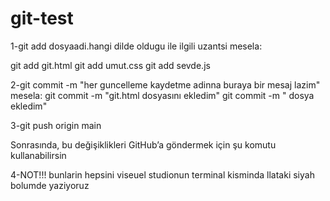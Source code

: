 # git-test

1-git add dosyaadi.hangi dilde oldugu ile ilgili uzantsi mesela:

git add git.html
git add umut.css
git add sevde.js

2-git commit -m "her guncelleme kaydetme adinna buraya bir mesaj lazim"
 mesela:
 git commit -m "git.html dosyasını ekledim"
 git commit -m " dosya ekledim"

3-git push origin main

 Sonrasında, bu değişiklikleri GitHub’a göndermek için şu komutu kullanabilirsin

4-NOT!!!
bunlarin hepsini viseuel studionun terminal kisminda llataki siyah bolumde yaziyoruz






